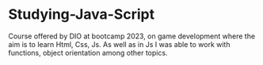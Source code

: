 # Studying-Java-Script

Course offered by DIO at bootcamp 2023, on game development where the aim is to learn Html, Css, Js.
As well as in Js I was able to work with functions, object orientation among other topics.
